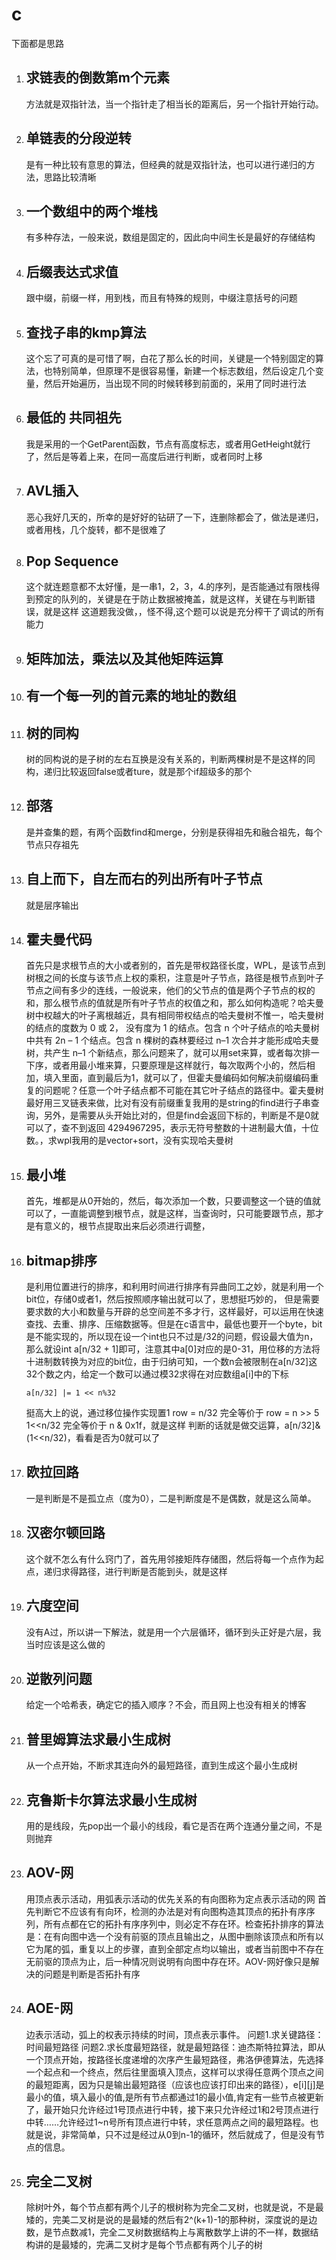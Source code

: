 # c
下面都是思路
1. ## 求链表的倒数第m个元素
   方法就是双指针法，当一个指针走了相当长的距离后，另一个指针开始行动。
2. ## 单链表的分段逆转
   是有一种比较有意思的算法，但经典的就是双指针法，也可以进行递归的方法，思路比较清晰
3. ## 一个数组中的两个堆栈
   有多种存法，一般来说，数组是固定的，因此向中间生长是最好的存储结构
4. ## 后缀表达式求值
   跟中缀，前缀一样，用到栈，而且有特殊的规则，中缀注意括号的问题
5. ## 查找子串的kmp算法
   这个忘了可真的是可惜了啊，白花了那么长的时间，关键是一个特别固定的算法，也特别简单，但原理不是很容易懂，新建一个标志数组，然后设定几个变量，然后开始遍历，当出现不同的时候转移到前面的，采用了同时进行法
6. ## 最低的 共同祖先
   我是采用的一个GetParent函数，节点有高度标志，或者用GetHeight就行了，然后是等着上来，在同一高度后进行判断，或者同时上移
7. ## AVL插入
   恶心我好几天的，所幸的是好好的钻研了一下，连删除都会了，做法是递归，或者用栈，几个旋转，都不是很难了
8. ## Pop Sequence
   这个就连题意都不太好懂，是一串1，2，3，4.的序列，是否能通过有限栈得到预定的队列的，关键是在于防止数据被掩盖，就是这样，关键在与判断错误，就是这样
   这道题我没做，，怪不得,这个题可以说是充分榨干了调试的所有能力
9. ## 矩阵加法，乘法以及其他矩阵运算
0. ## 有一个每一列的首元素的地址的数组
1. ## 树的同构
   树的同构说的是子树的左右互换是没有关系的，判断两棵树是不是这样的同构，递归比较返回false或者ture，就是那个if超级多的那个
2. ## 部落
    是并查集的题，有两个函数find和merge，分别是获得祖先和融合祖先，每个节点只存祖先
3. ## 自上而下，自左而右的列出所有叶子节点
    就是层序输出
4. ## 霍夫曼代码
    首先只是求根节点的大小或者别的，首先是带权路径长度，WPL，是该节点到树根之间的长度与该节点上权的乘积，注意是叶子节点，路径是根节点到叶子节点之间有多少的连线，一般说来，他们的父节点的值是两个子节点的权的和，那么根节点的值就是所有叶子节点的权值之和，那么如何构造呢？哈夫曼树中权越大的叶子离根越近，具有相同带权结点的哈夫曼树不惟一，哈夫曼树的结点的度数为 0 或 2， 没有度为 1 的结点。包含 n 个叶子结点的哈夫曼树中共有 2n – 1 个结点。包含 n 棵树的森林要经过 n–1 次合并才能形成哈夫曼树，共产生 n–1 个新结点，那么问题来了，就可以用set来算，或者每次排一下序，或者用最小堆来算，只要原理是这样就行，每次取两个小的，然后相加，填入里面，直到最后为1，就可以了，但霍夫曼编码如何解决前缀编码重复的问题呢？任意一个叶子结点都不可能在其它叶子结点的路径中。霍夫曼树最好用三叉链表来做，比对有没有前缀重复我用的是string的find进行子串查询，另外，是需要从头开始比对的，但是find会返回下标的，判断是不是0就可以了，查不到返回 4294967295，表示无符号整数的十进制最大值，十位数。，求wpl我用的是vector+sort，没有实现哈夫曼树
5. ## 最小堆
    首先，堆都是从0开始的，然后，每次添加一个数，只要调整这一个链的值就可以了，一直能调整到根节点，就是这样，当查询时，只可能要跟节点，那才是有意义的，根节点提取出来后必须进行调整，  
6. ## bitmap排序
    是利用位置进行的排序，和利用时间进行排序有异曲同工之妙，就是利用一个bit位，存储0或者1，然后按照顺序输出就可以了，思想挺巧妙的，    但是需要要求数的大小和数量与开辟的总空间差不多才行，这样最好，可以运用在快速查找、去重、排序、压缩数据等。但是在c语言中，最低也要开一个byte，bit是不能实现的，所以现在设一个int也只不过是/32的问题，假设最大值为n，那么就设int a[n/32 + 1]即可，注意其中a[0]对应的是0-31，用位移的方法将十进制数转换为对应的bit位，由于归纳可知，一个数n会被限制在a[n/32]这32个数之内，给定一个数可以通过模32求得在对应数组a[i]中的下标
    ```
    a[n/32] |= 1 << n%32
    ```
    挺高大上的说，通过移位操作实现置1
    row = n/32 完全等价于 row = n >> 5
    1<<n/32 完全等价于 n & 0x1f，就是这样
    判断的话就是做交运算，a[n/32]&(1<<n/32)，看看是否为0就可以了

7. ## 欧拉回路
    一是判断是不是孤立点（度为0），二是判断度是不是偶数，就是这么简单。

8. ## 汉密尔顿回路
    这个就不怎么有什么窍门了，首先用邻接矩阵存储图，然后将每一个点作为起点，递归求得路径，进行判断是否能到头，就是这样

9. ## 六度空间
    没有A过，所以讲一下解法，就是用一个六层循环，循环到头正好是六层，我当时应该是这么做的

0. ## 逆散列问题
    给定一个哈希表，确定它的插入顺序？不会，而且网上也没有相关的博客

1. ## 普里姆算法求最小生成树
    从一个点开始，不断求其连向外的最短路径，直到生成这个最小生成树

2. ## 克鲁斯卡尔算法求最小生成树
    用的是线段，先pop出一个最小的线段，看它是否在两个连通分量之间，不是则抛弃

3. ## AOV-网
    用顶点表示活动，用弧表示活动的优先关系的有向图称为定点表示活动的网
    首先判断它不应该有有向环，检测的办法是对有向图构造其顶点的拓扑有序序列，所有点都在它的拓扑有序序列中，则必定不存在环。检查拓扑排序的算法是：在有向图中选一个没有前驱的顶点且输出之，从图中删除该顶点和所有以它为尾的弧，重复以上的步骤，直到全部定点均以输出，或者当前图中不存在无前驱的顶点为止，后一种情况则说明有向图中存在环。AOV-网好像只是解决的问题是判断是否拓扑有序

4. ## AOE-网
    边表示活动，弧上的权表示持续的时间，顶点表示事件。
    问题1.求关键路径：时间最短路径
    问题2.求长度最短路径，就是最短路径：迪杰斯特拉算法，即从一个顶点开始，按路径长度递增的次序产生最短路径，弗洛伊德算法，先选择一个起点和一个终点，然后往里面填入顶点，这样可以求得任意两个顶点之间的最短距离，因为只是输出最短路径（应该也应该打印出来的路径），e[i][j]是最小的值，填入最小的值,是所有节点都通过1的最小值,肯定有一些节点被更新了，最开始只允许经过1号顶点进行中转，接下来只允许经过1和2号顶点进行中转……允许经过1~n号所有顶点进行中转，求任意两点之间的最短路程。也就是说，非常简单，只不过是经过从0到n-1的循环，然后就成了，但是没有节点的信息。

5. ## 完全二叉树
    除树叶外，每个节点都有两个儿子的根树称为完全二叉树，也就是说，不是最矮的，完美二叉树是说的是最矮的然后有2^(k+1)-1的那种树，深度说的是边数，是节点数减1，完全二叉树数据结构上与离散数学上讲的不一样，数据结构讲的是最矮的，完满二叉树才是每个节点都有两个儿子的树